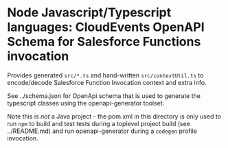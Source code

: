 # Node Javascript/Typescript languages: CloudEvents OpenAPI Schema for Salesforce Functions invocation

Provides generated `src/*.ts` and hand-written `src/contextUtil.ts` to encode/decode Salesforce Function Invocation
context and extra info.

See ../schema.json for OpenApi schema that is used to generate the typescript classes using the openapi-generator
toolset.

Note this is *not* a Java project - the pom.xml in this directory is only used to run `npm` to build and test
tests during a toplevel project build (see ../README.md) and run openapi-generator during a
`codegen` profile invocation.

